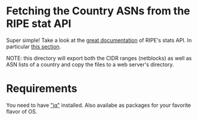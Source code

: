 # Fetching the Country ASNs from the RIPE stat API

Super simple! Take a look at the [great documentation](https://stat.ripe.net/docs/data_api) of RIPE's stats API.
In particular [this section](https://stat.ripe.net/docs/data_api#country-resource-list).

NOTE: this directory will export both the CIDR ranges (netblocks) as well as ASN lists of a country and copy the files to a web server's directory.

# Requirements

You need to have ["jq"](https://stedolan.github.io/jq/) installed. Also availabe as packages for your favorite flavor of OS.



